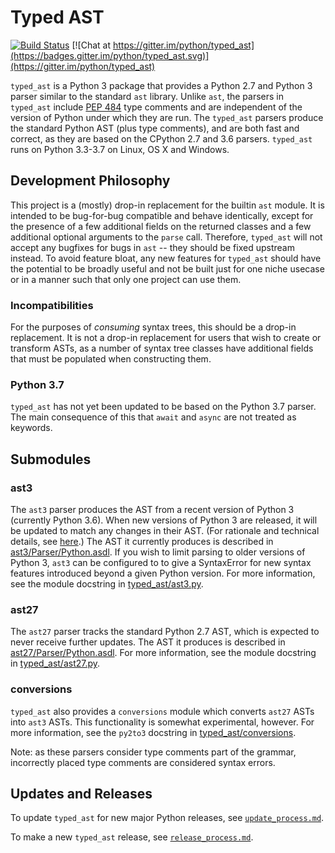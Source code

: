 # Typed AST

[![Build Status](https://travis-ci.org/python/typed_ast.svg?branch=master)](https://travis-ci.org/python/typed_ast)
[![Chat at https://gitter.im/python/typed_ast](https://badges.gitter.im/python/typed_ast.svg)](https://gitter.im/python/typed_ast)

`typed_ast` is a Python 3 package that provides a Python 2.7 and Python 3
parser similar to the standard `ast` library.  Unlike `ast`, the parsers in
`typed_ast` include [PEP 484](https://www.python.org/dev/peps/pep-0484/) type
comments and are independent of the version of Python under which they are run.
The `typed_ast` parsers produce the standard Python AST (plus type comments),
and are both fast and correct, as they are based on the CPython 2.7 and 3.6
parsers.  `typed_ast` runs on Python 3.3-3.7 on Linux, OS X and Windows.

## Development Philosophy

This project is a (mostly) drop-in replacement for the builtin `ast` module.  It is
intended to be bug-for-bug compatible and behave identically, except for the
presence of a few additional fields on the returned classes and a few
additional optional arguments to the `parse` call.  Therefore, `typed_ast` will
not accept any bugfixes for bugs in `ast` -- they should be fixed upstream
instead.  To avoid feature bloat, any new features for `typed_ast` should have
the potential to be broadly useful and not be built just for one niche usecase
or in a manner such that only one project can use them.

### Incompatibilities

For the purposes of *consuming* syntax trees, this should be a drop-in replacement.
It is not a drop-in replacement for users that wish to create or transform ASTs,
as a number of syntax tree classes have additional fields that must be populated
when constructing them.

### Python 3.7

`typed_ast` has not yet been updated to be based on the Python 3.7
parser. The main consequence of this that `await` and `async` are
not treated as keywords.

## Submodules
### ast3
The `ast3` parser produces the AST from a recent version of Python 3
(currently Python 3.6).  When new versions of Python 3 are released, it will be
updated to match any changes in their AST.  (For rationale and technical
details, see [here](update_process.md).)  The AST it currently produces is described in
[ast3/Parser/Python.asdl](ast3/Parser/Python.asdl).  If you wish to limit
parsing to older versions of Python 3, `ast3` can be configured to to give a
SyntaxError for new syntax features introduced beyond a given Python version.
For more information, see the module docstring in
[typed\_ast/ast3.py](typed_ast/ast3.py).

### ast27
The `ast27` parser tracks the standard Python 2.7 AST, which is expected to
never receive further updates. The AST it produces is described in
[ast27/Parser/Python.asdl](ast27/Parser/Python.asdl).  For more information,
see the module docstring in [typed\_ast/ast27.py](typed_ast/ast27.py).

### conversions
`typed_ast` also provides a `conversions` module which converts `ast27` ASTs
into `ast3` ASTs.  This functionality is somewhat experimental, however.  For
more information, see the `py2to3` docstring in
[typed\_ast/conversions](typed_ast/conversions.py).


Note: as these parsers consider type comments part of the grammar, incorrectly
placed type comments are considered syntax errors.

## Updates and Releases
To update `typed_ast` for new major Python releases, see [`update_process.md`](update_process.md).

To make a new `typed_ast` release, see [`release_process.md`](release_process.md).
